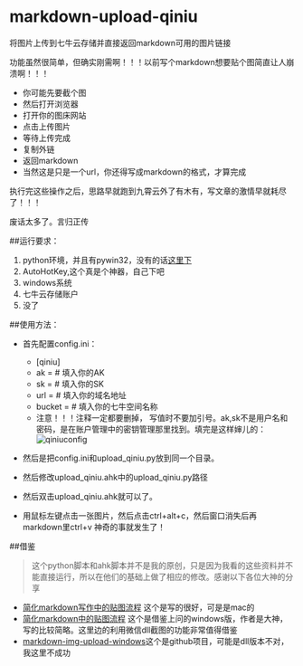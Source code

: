 ﻿# markdown-upload-qiniu
将图片上传到七牛云存储并直接返回markdown可用的图片链接

功能虽然很简单，但确实刚需啊！！！以前写个markdown想要贴个图简直让人崩溃啊！！！

* 你可能先要截个图
* 然后打开浏览器
* 打开你的图床网站
* 点击上传图片
* 等待上传完成
* 复制外链
* 返回markdown
* 当然这是只是一个url，你还得写成markdown的格式，才算完成

执行完这些操作之后，思路早就跑到九霄云外了有木有，写文章的激情早就耗尽了！！！

废话太多了。言归正传

##运行要求：

1. python环境，并且有pywin32，没有的话[这里下][1]
2. AutoHotKey,这个真是个神器，自己下吧
3. windows系统
4. 七牛云存储账户
5. 没了

##使用方法：

+ 首先配置config.ini：
	- [qiniu]
	- ak     = # 填入你的AK
	- sk     = # 填入你的SK
	- url    = # 填入你的域名地址
	- bucket = # 填入你的七牛空间名称
	- 注意！！！注释一定都要删掉， 写值时不要加引号。ak,sk不是用户名和密码，是在账户管理中的密钥管理那里找到。填完是这样婶儿的：
![qiniuconfig](http://7xry4c.com1.z0.glb.clouddn.com//2016_04_15_qiniuconfig.png "qiniuconfig")

+ 然后是把config.ini和upload_qiniu.py放到同一个目录。
+ 然后修改upload_qiniu.ahk中的upload_qiniu.py路径
+ 然后双击upload_qiniu.ahk就可以了。
+ 用鼠标左键点击一张图片，然后点击ctrl+alt+c，然后窗口消失后再markdown里ctrl+v 神奇的事就发生了！

##借鉴
> 这个python脚本和ahk脚本并不是我的原创，只是因为我看的这些资料并不能直接运行，所以在他们的基础上做了相应的修改。感谢以下各位大神的分享

* [简化markdown写作中的贴图流程][3] 这个是写的很好，可是是mac的
* [简化markdown中的贴图流程][2] 这个是借鉴上问的windows版，作者是大神，写的比较简略。这里边的利用微信dll截图的功能非常值得借鉴
* [markdown-img-upload-windows][4]这个是github项目，可能是dll版本不对，我这里不成功














[1]:https://sourceforge.net/projects/pywin32/files/pywin32/ "pywin32"
[2]:http://mickir.xyz/blog/2015/12/simplify-the-img-upload-in-markdown.html 
[3]:http://tianweishu.com/2015/10/16/simplify-the-img-upload-in-markdown/
[4]:https://github.com/xzop/markdown-img-upload-windows/blob/master/ReadMe.md